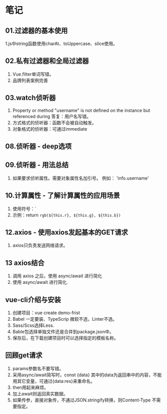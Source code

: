 # 笔记

## 01.过滤器的基本使用

1.js中string函数使用charAt、toUppercase、slice使用。

## 02.私有过滤器和全局过滤器

1. Vue.filter单词写错。
2. 品牌列表案例完善

## 03.watch侦听器

1. Property or method "username" is not defined on the instance but referenced during  答复：用户名写错。
2. 方式格式的侦听器：函数不会被自动触发。
3. 对象格式的侦听器：可通过immediate

## 08.侦听器 - deep选项

## 09.侦听器 - 用法总结

1. 如果要求侦听属性。需要对象属性名加引号。 例如： 'info.username'

## 10.计算属性 - 了解计算属性的应用场景

 1. 使用符号：`
 2. 示例：return `rgb(${this.r}, ${this.g}, ${this.b})`

## 12.axios - 使用axios发起基本的GET请求

 1. axios只负责发送网络请求。


## 13 axios结合

1. 调用 axios 之后，使用 async/await 进行简化
2. 使用 async/await 进行简化.

## vue-cli介绍与安装

1. 创建项目：vue create demo-frist
2. Babel 一定要装、TypeScrip 微软不选，Linter不选。
3. Sass/Scss选择Less.
4. Bable包选择单独文件还是合并到package.json中。
5. 保存后，在下载创建项目时可以选择指定的模板名称。

## 回顾get请求

1. params参数名不要写错。
2. 采用async/await简写时，const {data}  其中的data为返回串中的内容，不能用其它变量，可通过{data:res}来重命名。
3. then用起来麻烦。
4. 加上await则返回真实数据。
5. 如果传参，直接对象传，不通过JSON.stringify转换，则Content-Type 不需要指定。